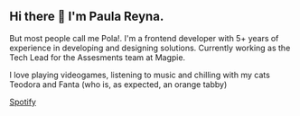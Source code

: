 ## Hi there 👋 I'm Paula Reyna.
But most people call me Pola!.
I'm a frontend developer with 5+ years of experience in developing and designing solutions. 
Currently working as the Tech Lead for the Assesments team at Magpie.


I love playing videogames, listening to music and chilling with my cats Teodora and Fanta (who is, as expected, an orange tabby)

[Spotify](https://open.spotify.com/user/polireyna?si=738b3b9cf2554d9b)
 
